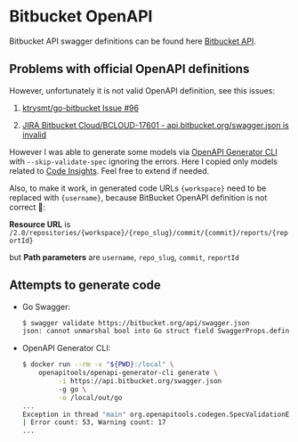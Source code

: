 # Bitbucket OpenAPI

Bitbucket API swagger definitions can be found here [Bitbucket API](https://developer.atlassian.com/bitbucket/api/2/reference/meta/serialization#oai).

## Problems with official OpenAPI definitions

However, unfortunately it is not valid OpenAPI definition, see this issues:

1. [ktrysmt/go-bitbucket Issue #96](https://github.com/ktrysmt/go-bitbucket/issues/96)

1. [JIRA Bitbucket Cloud/BCLOUD-17601 - api.bitbucket.org/swagger.json is invalid](https://jira.atlassian.com/browse/BCLOUD-17601)

However I was able to generate some models via [OpenAPI Generator CLI](https://github.com/OpenAPITools/openapi-generator-cli/) with `--skip-validate-spec` ignoring the errors.
Here I copied only models related to [Code Insights](https://support.atlassian.com/bitbucket-cloud/docs/code-insights/).
Feel free to extend if needed.

Also, to make it work, in generated code URLs `{workspace}` need to be replaced with `{username}`,
because BitBucket OpenAPI definition is not correct :shrug::

**Resource URL** is `/2.0/repositories/{workspace}/{repo_slug}/commit/{commit}/reports/{reportId}`

but **Path parameters** are `username`, `repo_slug`, `commit`, `reportId`

## Attempts to generate code

- Go Swagger:

    ```sh
    $ swagger validate https://bitbucket.org/api/swagger.json
    json: cannot unmarshal bool into Go struct field SwaggerProps.definitions of type []string
    ```

- OpenAPI Generator CLI:

    ```sh
    $ docker run --rm -v "${PWD}:/local" \
        openapitools/openapi-generator-cli generate \
             -i https://api.bitbucket.org/swagger.json
             -g go \
             -o /local/out/go
    ...
    Exception in thread "main" org.openapitools.codegen.SpecValidationException: There were issues with the specification. The option can be disabled via validateSpec (Maven/Gradle) or --skip-validate-spec (CLI).
    | Error count: 53, Warning count: 17
    ...
    ```
